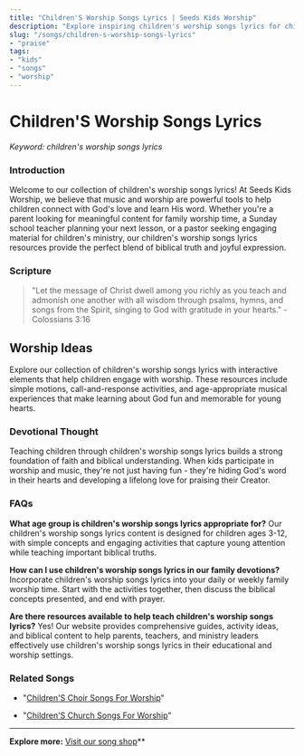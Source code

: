 ```yaml
---
title: "Children'S Worship Songs Lyrics | Seeds Kids Worship"
description: "Explore inspiring children's worship songs lyrics for children's worship and faith development. Biblical music resources for families and ministry."
slug: "/songs/children-s-worship-songs-lyrics"
- "praise"
tags:
- "kids"
- "songs"
- "worship"
---
```


# Children'S Worship Songs Lyrics

_Keyword: children's worship songs lyrics_

### Introduction

Welcome to our collection of children's worship songs lyrics! At Seeds Kids Worship, we believe that music and worship are powerful tools to help children connect with God's love and learn His word. Whether you're a parent looking for meaningful content for family worship time, a Sunday school teacher planning your next lesson, or a pastor seeking engaging material for children's ministry, our children's worship songs lyrics resources provide the perfect blend of biblical truth and joyful expression.

### Scripture

> "Let the message of Christ dwell among you richly as you teach and admonish one another with all wisdom through psalms, hymns, and songs from the Spirit, singing to God with gratitude in your hearts." - Colossians 3:16

## Worship Ideas

Explore our collection of children's worship songs lyrics with interactive elements that help children engage with worship. These resources include simple motions, call-and-response activities, and age-appropriate musical experiences that make learning about God fun and memorable for young hearts.

### Devotional Thought

Teaching children through children's worship songs lyrics builds a strong foundation of faith and biblical understanding. When kids participate in worship and music, they're not just having fun - they're hiding God's word in their hearts and developing a lifelong love for praising their Creator.

### FAQs

**What age group is children's worship songs lyrics appropriate for?**
Our children's worship songs lyrics content is designed for children ages 3-12, with simple concepts and engaging activities that capture young attention while teaching important biblical truths.

**How can I use children's worship songs lyrics in our family devotions?**
Incorporate children's worship songs lyrics into your daily or weekly family worship time. Start with the activities together, then discuss the biblical concepts presented, and end with prayer.

**Are there resources available to help teach children's worship songs lyrics?**
Yes! Our website provides comprehensive guides, activity ideas, and biblical content to help parents, teachers, and ministry leaders effectively use children's worship songs lyrics in their educational and worship settings.

### Related Songs

- "[Children'S Choir Songs For Worship](/songs/children-s-choir-songs-for-worship/)"

- "[Children'S Church Songs For Worship](/songs/children-s-church-songs-for-worship/)"

---

**Explore more:** [Visit our song shop](https://seedskidsworship.com/shop)**

<!-- Schema Markup -->
<script type="application/ld+json">
{
  "@context": "https://schema.org",
  "@type": "MusicRecording",
  "name": "Children'S Worship Songs Lyrics",
  "byArtist": {
    "@type": "MusicGroup",
    "name": "Seeds Kids Worship"
  },
  "isFamilyFriendly": true,
  "url": "https://seedskidsworship.com/songs/children-s-worship-songs-lyrics/"
}
</script>
